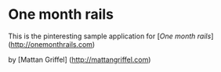 # One month rails

This is the pinteresting sample application for
[*One month rails*] (http://onemonthrails.com)

by [Mattan Griffel] (http://mattangriffel.com)

